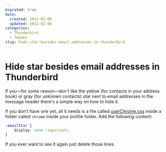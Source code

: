 ```yaml
---
migrated: true
date:
  created: 2012-02-06
  updated: 2012-02-06
categories:
  - Thunderbird
  - Tweaks
slug: hide-star-besides-email-addresses-in-thunderbird
---
```

# Hide star besides email addresses in Thunderbird

If you&mdash;for some reason&mdash;don't like the yellow (for contacts in your address book) or gray (for unknown contacts) star next to email addresses in the message header there's a simple way on how to hide it.

If you don't have one yet, all it needs is a file called [userChrome.css](https://web.archive.org/web/20130728221756/https://developer.mozilla.org/en-US/docs/Thunderbird/Thunderbird_Configuration_Files#userChrome.css) inside a folder called `chrome` inside your profile folder. Add the following content:

```css
.emailStar {
    display: none !important;
}
```

If you ever want to see it again just delete those lines.
